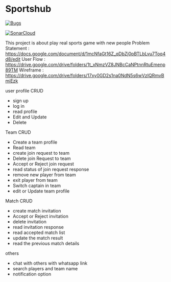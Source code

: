 # Sportshub 

[![Bugs](https://sonarcloud.io/api/project_badges/measure?project=fssa-batch3_alagappan.kumaravel__web_project&metric=bugs)](https://sonarcloud.io/summary/new_code?id=fssa-batch3_alagappan.kumaravel__web_project)

[![SonarCloud](https://sonarcloud.io/images/project_badges/sonarcloud-black.svg)](https://sonarcloud.io/summary/new_code?id=fssa-batch3_alagappan.kumaravel__web_project)

This project is about play real sports game with new people
Problem Statement : https://docs.google.com/document/d/1mcNfaGt16Z_qDbZj0pBTLbLvu7Toq4d8/edit
User Flow : https://drive.google.com/drive/folders/1t_xNmzVZ8JNBcCaNPtnnRtuEmenp89TM
Wireframe : https://drive.google.com/drive/folders/17xy0GD2s1na0NdN5s6wVzIQRmvBmiEzk

user profile CRUD
* sign up
* log in
* read profile
* Edit and Update
* Delete 

Team CRUD 
* Create a team profile
* Read team 
* create join request to team
* Delete join Request to team
* Accept or Reject join request
* read status of join request response
* remove new player from team
* exit player from team
* Switch captain in team
* edit or Update team profile

Match CRUD

* create match invitation
* Accept or Reject invitation
* delete invitation
* read invitation response 
* read accepted match list
* update the match result 
* read the previous match details

others
* chat with others with whatsapp link
* search players and team name
* notification option
